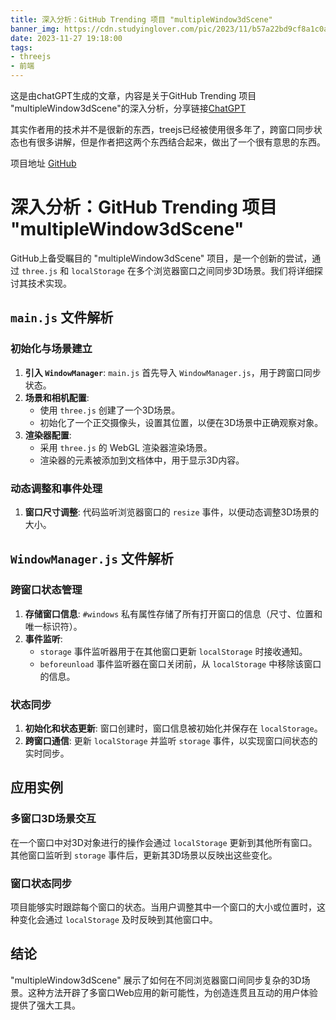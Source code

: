 ```yaml
---
title: 深入分析：GitHub Trending 项目 "multipleWindow3dScene"
banner_img: https://cdn.studyinglover.com/pic/2023/11/b57a22bd9cf8a1c0a954fd61e6c311f2.png
date: 2023-11-27 19:18:00
tags:
- threejs
- 前端
---
```


这是由chatGPT生成的文章，内容是关于GitHub Trending 项目 "multipleWindow3dScene"的深入分析，分享链接[ChatGPT](https://chat.openai.com/share/289860f7-6e7e-458c-b3a8-fe97d01e63bd)

其实作者用的技术并不是很新的东西，treejs已经被使用很多年了，跨窗口同步状态也有很多讲解，但是作者把这两个东西结合起来，做出了一个很有意思的东西。

项目地址 [GitHub](https://github.com/bgstaal/multipleWindow3dScene)

# 深入分析：GitHub Trending 项目 "multipleWindow3dScene"

GitHub上备受瞩目的 "multipleWindow3dScene" 项目，是一个创新的尝试，通过 `three.js` 和 `localStorage` 在多个浏览器窗口之间同步3D场景。我们将详细探讨其技术实现。

## `main.js` 文件解析

### 初始化与场景建立
1. **引入 `WindowManager`**: `main.js` 首先导入 `WindowManager.js`，用于跨窗口同步状态。
2. **场景和相机配置**:
   - 使用 `three.js` 创建了一个3D场景。
   - 初始化了一个正交摄像头，设置其位置，以便在3D场景中正确观察对象。
3. **渲染器配置**:
   - 采用 `three.js` 的 WebGL 渲染器渲染场景。
   - 渲染器的元素被添加到文档体中，用于显示3D内容。

### 动态调整和事件处理
1. **窗口尺寸调整**: 代码监听浏览器窗口的 `resize` 事件，以便动态调整3D场景的大小。

## `WindowManager.js` 文件解析

### 跨窗口状态管理
1. **存储窗口信息**: `#windows` 私有属性存储了所有打开窗口的信息（尺寸、位置和唯一标识符）。
2. **事件监听**:
   - `storage` 事件监听器用于在其他窗口更新 `localStorage` 时接收通知。
   - `beforeunload` 事件监听器在窗口关闭前，从 `localStorage` 中移除该窗口的信息。

### 状态同步
1. **初始化和状态更新**: 窗口创建时，窗口信息被初始化并保存在 `localStorage`。
2. **跨窗口通信**: 更新 `localStorage` 并监听 `storage` 事件，以实现窗口间状态的实时同步。

## 应用实例

### 多窗口3D场景交互
在一个窗口中对3D对象进行的操作会通过 `localStorage` 更新到其他所有窗口。其他窗口监听到 `storage` 事件后，更新其3D场景以反映出这些变化。

### 窗口状态同步
项目能够实时跟踪每个窗口的状态。当用户调整其中一个窗口的大小或位置时，这种变化会通过 `localStorage` 及时反映到其他窗口中。

## 结论
"multipleWindow3dScene" 展示了如何在不同浏览器窗口间同步复杂的3D场景。这种方法开辟了多窗口Web应用的新可能性，为创造连贯且互动的用户体验提供了强大工具。